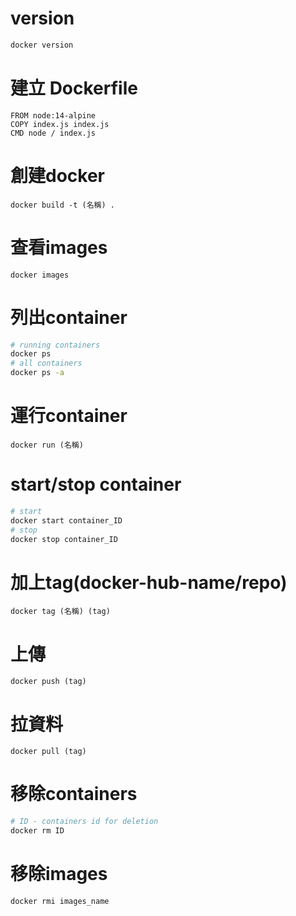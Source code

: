 # version
```bash
docker version
```
# 建立 Dockerfile
```
FROM node:14-alpine
COPY index.js index.js
CMD node / index.js
```
# 創建docker
```
docker build -t (名稱) .
```
# 查看images
```
docker images
```
# 列出container
```bash
# running containers
docker ps
# all containers
docker ps -a
```
# 運行container
```
docker run (名稱)
```
# start/stop container
```bash
# start
docker start container_ID
# stop
docker stop container_ID
```
# 加上tag(docker-hub-name/repo)
```
docker tag (名稱) (tag)
```
# 上傳
```
docker push (tag) 
```
# 拉資料
```
docker pull (tag)
```
# 移除containers
```bash
# ID - containers id for deletion
docker rm ID
```
# 移除images
```bash
docker rmi images_name
```







